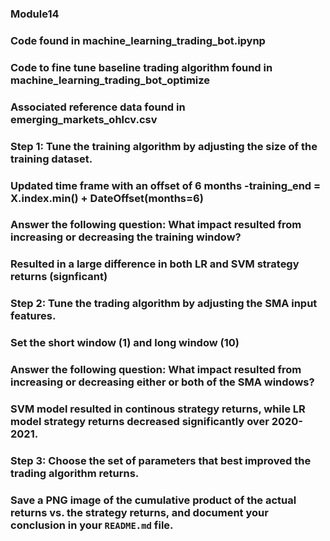### Module14

### Code found in machine_learning_trading_bot.ipynp
### Code to fine tune baseline trading algorithm found in machine_learning_trading_bot_optimize
### Associated reference data found in emerging_markets_ohlcv.csv


### Step 1: Tune the training algorithm by adjusting the size of the training dataset. 
### Updated time frame with an offset of 6 months -training_end = X.index.min() + DateOffset(months=6)
### Answer the following question: What impact resulted from increasing or decreasing the training window?  
### Resulted in a large difference in both LR and SVM strategy returns (signficant)

### Step 2: Tune the trading algorithm by adjusting the SMA input features. 
### Set the short window (1) and long window (10)

### Answer the following question: What impact resulted from increasing or decreasing either or both of the SMA windows?
### SVM model resulted in continous strategy returns, while LR model strategy returns decreased significantly over 2020-2021.


### Step 3: Choose the set of parameters that best improved the trading algorithm returns. 
### Save a PNG image of the cumulative product of the actual returns vs. the strategy returns, and document your conclusion in your `README.md` file.
